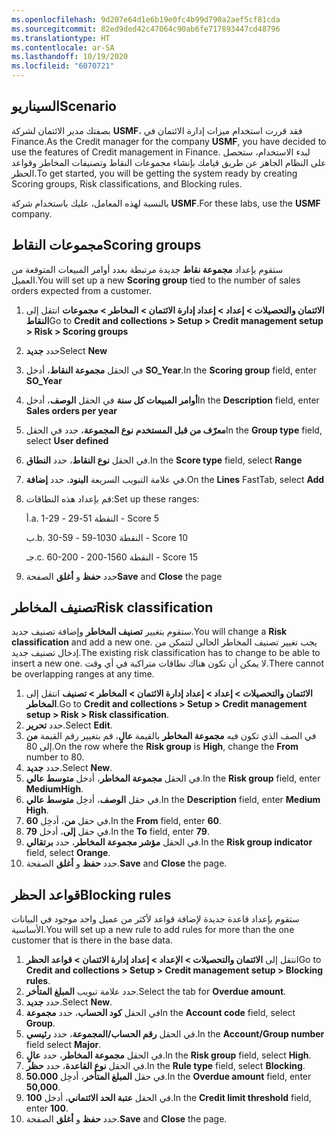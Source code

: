 ```yaml
---
ms.openlocfilehash: 9d207e64d1e6b19e0fc4b99d790a2aef5cf81cda
ms.sourcegitcommit: 82ed9ded42c47064c90ab6fe717893447cd48796
ms.translationtype: HT
ms.contentlocale: ar-SA
ms.lasthandoff: 10/19/2020
ms.locfileid: "6070721"
---
```

## <a name="scenario"></a><span data-ttu-id="8b067-101">السيناريو</span><span class="sxs-lookup"><span data-stu-id="8b067-101">Scenario</span></span>

<span data-ttu-id="8b067-102">بصفتك مدير الائتمان لشركة **USMF‎**، فقد قررت استخدام ميزات إدارة الائتمان في Finance.</span><span class="sxs-lookup"><span data-stu-id="8b067-102">As the Credit manager for the company **USMF**, you have decided to use the features of Credit management in Finance.</span></span> <span data-ttu-id="8b067-103">لبدء الاستخدام، ستحصل على النظام الجاهز عن طريق قيامك بإنشاء مجموعات النقاط وتصنيفات المخاطر وقواعد الحظر.</span><span class="sxs-lookup"><span data-stu-id="8b067-103">To get started, you will be getting the system ready by creating Scoring groups, Risk classifications, and Blocking rules.</span></span> 

<span data-ttu-id="8b067-104">بالنسبة لهذه المعامل، عليك باستخدام شركة **USMF‎**.</span><span class="sxs-lookup"><span data-stu-id="8b067-104">For these labs, use the **USMF** company.</span></span> 

## <a name="scoring-groups"></a><span data-ttu-id="8b067-105">مجموعات النقاط</span><span class="sxs-lookup"><span data-stu-id="8b067-105">Scoring groups</span></span>

<span data-ttu-id="8b067-106">ستقوم بإعداد **مجموعة نقاط** جديدة مرتبطة بعدد أوامر المبيعات المتوقعة من العميل.</span><span class="sxs-lookup"><span data-stu-id="8b067-106">You will set up a new **Scoring group** tied to the number of sales orders expected from a customer.</span></span> 

1. <span data-ttu-id="8b067-107">انتقل إلى **‎الائتمان والتحصيلات > إعداد > إعداد إدارة الائتمان > المخاطر > مجموعات النقاط**</span><span class="sxs-lookup"><span data-stu-id="8b067-107">Go to **Credit and collections > Setup > Credit management setup > Risk > Scoring groups**</span></span>
2. <span data-ttu-id="8b067-108">حدد **جديد**</span><span class="sxs-lookup"><span data-stu-id="8b067-108">Select **New**</span></span>
3. <span data-ttu-id="8b067-109">في الحقل **مجموعة النقاط**، أدخل **SO_Year**.</span><span class="sxs-lookup"><span data-stu-id="8b067-109">In the **Scoring group** field, enter **SO_Year**</span></span>
4. <span data-ttu-id="8b067-110">في الحقل **الوصف**، أدخل **‎أوامر المبيعات كل سنة**</span><span class="sxs-lookup"><span data-stu-id="8b067-110">In the **Description** field, enter  **Sales orders per year**</span></span>
5. <span data-ttu-id="8b067-111">في الحقل **‎نوع المجموعة**، حدد **‎معرّف من قبل المستخدم**</span><span class="sxs-lookup"><span data-stu-id="8b067-111">In the  **Group type** field, select **User defined**</span></span>
6. <span data-ttu-id="8b067-112">في الحقل **نوع النقاط**، حدد **النطاق**.</span><span class="sxs-lookup"><span data-stu-id="8b067-112">In the **Score type** field, select **Range**</span></span>
7. <span data-ttu-id="8b067-113">في علامة التبويب السريعة **البنود**، حدد **إضافة**.</span><span class="sxs-lookup"><span data-stu-id="8b067-113">On the **Lines** FastTab, select **Add**</span></span>
8. <span data-ttu-id="8b067-114">قم بإعداد هذه النطاقات:</span><span class="sxs-lookup"><span data-stu-id="8b067-114">Set up these ranges:</span></span>

    <span data-ttu-id="8b067-115">أ.</span><span class="sxs-lookup"><span data-stu-id="8b067-115">a.</span></span> <span data-ttu-id="8b067-116">1-29 - النقطة 5</span><span class="sxs-lookup"><span data-stu-id="8b067-116">1-29   - Score 5</span></span>

    <span data-ttu-id="8b067-117">ب.</span><span class="sxs-lookup"><span data-stu-id="8b067-117">b.</span></span> <span data-ttu-id="8b067-118">30-59 - النقطة 10</span><span class="sxs-lookup"><span data-stu-id="8b067-118">30-59  - Score 10</span></span>

    <span data-ttu-id="8b067-119">جـ.</span><span class="sxs-lookup"><span data-stu-id="8b067-119">c.</span></span> <span data-ttu-id="8b067-120">60-200 - النقطة 15</span><span class="sxs-lookup"><span data-stu-id="8b067-120">60-200 - Score 15</span></span>

1. <span data-ttu-id="8b067-121">حدد **حفظ** و **أغلق** الصفحة</span><span class="sxs-lookup"><span data-stu-id="8b067-121">**Save** and **Close** the page</span></span>

## <a name="risk-classification"></a><span data-ttu-id="8b067-122">تصنيف المخاطر</span><span class="sxs-lookup"><span data-stu-id="8b067-122">Risk classification</span></span>

<span data-ttu-id="8b067-123">ستقوم بتغيير **تصنيف المخاطر** وإضافة تصنيف جديد.</span><span class="sxs-lookup"><span data-stu-id="8b067-123">You will change a **Risk classification** and add a new one.</span></span> <span data-ttu-id="8b067-124">يجب تغيير تصنيف المخاطر الحالي لتتمكن من إدخال تصنيف جديد.</span><span class="sxs-lookup"><span data-stu-id="8b067-124">The existing risk classification has to change to be able to insert a new one.</span></span> <span data-ttu-id="8b067-125">لا يمكن أن تكون هناك نطاقات متراكبة في أي وقت.</span><span class="sxs-lookup"><span data-stu-id="8b067-125">There cannot be overlapping ranges at any time.</span></span> 

1. <span data-ttu-id="8b067-126">انتقل إلى **‎الائتمان والتحصيلات > إعداد > إعداد إدارة الائتمان > المخاطر > تصنيف المخاطر**.</span><span class="sxs-lookup"><span data-stu-id="8b067-126">Go to **Credit and collections > Setup > Credit management setup > Risk > Risk classification**.</span></span>
2. <span data-ttu-id="8b067-127">حدد **تحرير**.</span><span class="sxs-lookup"><span data-stu-id="8b067-127">Select **Edit**.</span></span>
3. <span data-ttu-id="8b067-128">في الصف الذي تكون فيه **مجموعة المخاطر** بالقيمة **عالٍ**، قم بتغيير رقم القيمة **من** إلى 80.</span><span class="sxs-lookup"><span data-stu-id="8b067-128">On the row where the **Risk group** is **High**, change the **From** number to 80.</span></span>
4. <span data-ttu-id="8b067-129">حدد **جديد‎**.</span><span class="sxs-lookup"><span data-stu-id="8b067-129">Select **New**.</span></span>
5. <span data-ttu-id="8b067-130">في الحقل **مجموعة المخاطر**، أدخل **متوسط عالي**.</span><span class="sxs-lookup"><span data-stu-id="8b067-130">In the **Risk group** field, enter **MediumHigh**.</span></span>
6. <span data-ttu-id="8b067-131">في حقل **الوصف**، أدخِل **متوسط عالي**.</span><span class="sxs-lookup"><span data-stu-id="8b067-131">In the **Description** field, enter **Medium High**.</span></span>
7. <span data-ttu-id="8b067-132">في حقل **من**، أدخِل **60**.</span><span class="sxs-lookup"><span data-stu-id="8b067-132">In the **From** field, enter **60**.</span></span>
8. <span data-ttu-id="8b067-133">في حقل **إلى**، أدخل **79**.</span><span class="sxs-lookup"><span data-stu-id="8b067-133">In the **To** field, enter **79**.</span></span>
8. <span data-ttu-id="8b067-134">في الحقل **مؤشر مجموعة المخاطر**، حدد **برتقالي**.</span><span class="sxs-lookup"><span data-stu-id="8b067-134">In the **Risk group indicator** field, select **Orange**.</span></span>
8. <span data-ttu-id="8b067-135">حدد **حفظ** و **أغلق** الصفحة.</span><span class="sxs-lookup"><span data-stu-id="8b067-135">**Save** and **Close** the page.</span></span>

## <a name="blocking-rules"></a><span data-ttu-id="8b067-136">قواعد الحظر</span><span class="sxs-lookup"><span data-stu-id="8b067-136">Blocking rules</span></span>

<span data-ttu-id="8b067-137">ستقوم بإعداد قاعدة جديدة لإضافة قواعد لأكثر من عميل واحد موجود في البيانات الأساسية.</span><span class="sxs-lookup"><span data-stu-id="8b067-137">You will set up a new rule to add rules for more than the one customer that is there in the base data.</span></span>

1. <span data-ttu-id="8b067-138">انتقل إلى **الائتمان والتحصيلات > الإعداد > إعداد إدارة الائتمان > قواعد الحظر**</span><span class="sxs-lookup"><span data-stu-id="8b067-138">Go to **Credit and collections > Setup > Credit management setup > Blocking rules**.</span></span>
2. <span data-ttu-id="8b067-139">حدد علامة تبويب **المبلغ المتأخر**.</span><span class="sxs-lookup"><span data-stu-id="8b067-139">Select the tab for **Overdue amount**.</span></span>
3. <span data-ttu-id="8b067-140">حدد **جديد‎**.</span><span class="sxs-lookup"><span data-stu-id="8b067-140">Select **New**.</span></span>
4. <span data-ttu-id="8b067-141">في الحقل **كود الحساب**، حدد **مجموعة**</span><span class="sxs-lookup"><span data-stu-id="8b067-141">In the **Account code** field, select **Group**.</span></span>
5. <span data-ttu-id="8b067-142">في الحقل **رقم الحساب/المجموعة**، حدد **رئيسي**.</span><span class="sxs-lookup"><span data-stu-id="8b067-142">In the **Account/Group number** field select **Major**.</span></span>
6. <span data-ttu-id="8b067-143">في الحقل **مجموعة المخاطر**، حدد **عالٍ**.</span><span class="sxs-lookup"><span data-stu-id="8b067-143">In the **Risk group** field, select **High**.</span></span>
7. <span data-ttu-id="8b067-144">في الحقل **نوع القاعدة**، حدد **حظر**.</span><span class="sxs-lookup"><span data-stu-id="8b067-144">In the **Rule type** field, select **Blocking**.</span></span>
8. <span data-ttu-id="8b067-145">في حقل **المبلغ المتأخر**، أدخِل **50.000**.</span><span class="sxs-lookup"><span data-stu-id="8b067-145">In the **Overdue amount** field, enter **50,000**.</span></span>
9. <span data-ttu-id="8b067-146">في الحقل **عتبة الحد الائتماني**، أدخل **100**.</span><span class="sxs-lookup"><span data-stu-id="8b067-146">In the **Credit limit threshold** field, enter **100**.</span></span>
10. <span data-ttu-id="8b067-147">حدد **حفظ** و **أغلق** الصفحة.</span><span class="sxs-lookup"><span data-stu-id="8b067-147">**Save** and **Close** the page.</span></span>
 
